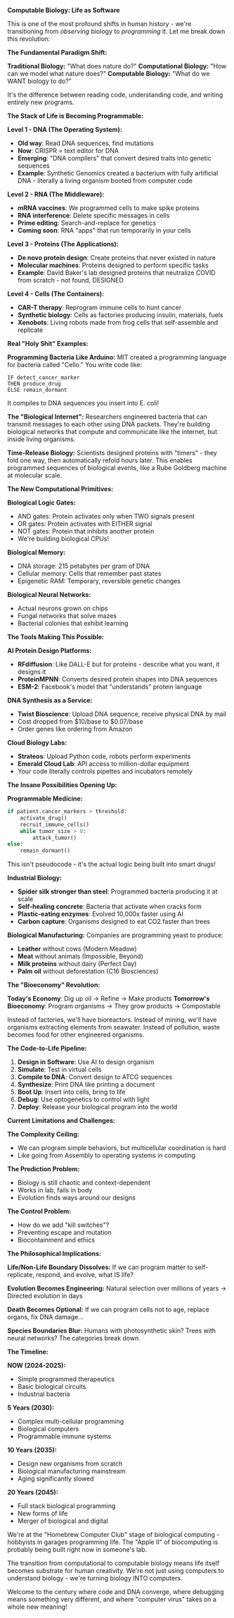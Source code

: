 **Computable Biology: Life as Software**

This is one of the most profound shifts in human history - we're transitioning from *observing* biology to *programming* it. Let me break down this revolution:

**The Fundamental Paradigm Shift:**

**Traditional Biology:** "What does nature do?"
**Computational Biology:** "How can we model what nature does?"
**Computable Biology:** "What do we WANT biology to do?"

It's the difference between reading code, understanding code, and writing entirely new programs.

**The Stack of Life is Becoming Programmable:**

**Level 1 - DNA (The Operating System):**
- **Old way**: Read DNA sequences, find mutations
- **Now**: CRISPR = text editor for DNA
- **Emerging**: "DNA compilers" that convert desired traits into genetic sequences
- **Example**: Synthetic Genomics created a bacterium with fully artificial DNA - literally a living organism booted from computer code

**Level 2 - RNA (The Middleware):**
- **mRNA vaccines**: We programmed cells to make spike proteins
- **RNA interference**: Delete specific messages in cells
- **Prime editing**: Search-and-replace for genetics
- **Coming soon**: RNA "apps" that run temporarily in your cells

**Level 3 - Proteins (The Applications):**
- **De novo protein design**: Create proteins that never existed in nature
- **Molecular machines**: Proteins designed to perform specific tasks
- **Example**: David Baker's lab designed proteins that neutralize COVID from scratch - not found, DESIGNED

**Level 4 - Cells (The Containers):**
- **CAR-T therapy**: Reprogram immune cells to hunt cancer
- **Synthetic biology**: Cells as factories producing insulin, materials, fuels
- **Xenobots**: Living robots made from frog cells that self-assemble and replicate

**Real "Holy Shit" Examples:**

**Programming Bacteria Like Arduino:**
MIT created a programming language for bacteria called "Cello." You write code like:
```
IF detect_cancer_marker
THEN produce_drug
ELSE remain_dormant
```
It compiles to DNA sequences you insert into E. coli!

**The "Biological Internet":**
Researchers engineered bacteria that can transmit messages to each other using DNA packets. They're building biological networks that compute and communicate like the internet, but inside living organisms.

**Time-Release Biology:**
Scientists designed proteins with "timers" - they fold one way, then automatically refold hours later. This enables programmed sequences of biological events, like a Rube Goldberg machine at molecular scale.

**The New Computational Primitives:**

**Biological Logic Gates:**
- AND gates: Protein activates only when TWO signals present
- OR gates: Protein activates with EITHER signal
- NOT gates: Protein that inhibits another protein
- We're building biological CPUs!

**Biological Memory:**
- DNA storage: 215 petabytes per gram of DNA
- Cellular memory: Cells that remember past states
- Epigenetic RAM: Temporary, reversible genetic changes

**Biological Neural Networks:**
- Actual neurons grown on chips
- Fungal networks that solve mazes
- Bacterial colonies that exhibit learning

**The Tools Making This Possible:**

**AI Protein Design Platforms:**
- **RFdiffusion**: Like DALL-E but for proteins - describe what you want, it designs it
- **ProteinMPNN**: Converts desired protein shapes into DNA sequences
- **ESM-2**: Facebook's model that "understands" protein language

**DNA Synthesis as a Service:**
- **Twist Bioscience**: Upload DNA sequence, receive physical DNA by mail
- Cost dropped from $10/base to $0.07/base
- Order genes like ordering from Amazon

**Cloud Biology Labs:**
- **Strateos**: Upload Python code, robots perform experiments
- **Emerald Cloud Lab**: API access to million-dollar equipment
- Your code literally controls pipettes and incubators remotely

**The Insane Possibilities Opening Up:**

**Programmable Medicine:**
```python
if patient.cancer_markers > threshold:
    activate_drug()
    recruit_immune_cells()
    while tumor_size > 0:
        attack_tumor()
else:
    remain_dormant()
```
This isn't pseudocode - it's the actual logic being built into smart drugs!

**Industrial Biology:**
- **Spider silk stronger than steel**: Programmed bacteria producing it at scale
- **Self-healing concrete**: Bacteria that activate when cracks form
- **Plastic-eating enzymes**: Evolved 10,000x faster using AI
- **Carbon capture**: Organisms designed to eat CO2 faster than trees

**Biological Manufacturing:**
Companies are programming yeast to produce:
- **Leather** without cows (Modern Meadow)
- **Meat** without animals (Impossible, Beyond)
- **Milk proteins** without dairy (Perfect Day)
- **Palm oil** without deforestation (C16 Biosciences)

**The "Bioeconomy" Revolution:**

**Today's Economy**: Dig up oil → Refine → Make products
**Tomorrow's Bioeconomy**: Program organisms → They grow products → Compostable

Instead of factories, we'll have bioreactors. Instead of mining, we'll have organisms extracting elements from seawater. Instead of pollution, waste becomes food for other engineered organisms.

**The Code-to-Life Pipeline:**

1. **Design in Software**: Use AI to design organism
2. **Simulate**: Test in virtual cells
3. **Compile to DNA**: Convert design to ATCG sequences
4. **Synthesize**: Print DNA like printing a document
5. **Boot Up**: Insert into cells, bring to life
6. **Debug**: Use optogenetics to control with light
7. **Deploy**: Release your biological program into the world

**Current Limitations and Challenges:**

**The Complexity Ceiling:**
- We can program simple behaviors, but multicellular coordination is hard
- Like going from Assembly to operating systems in computing

**The Prediction Problem:**
- Biology is still chaotic and context-dependent
- Works in lab, fails in body
- Evolution finds ways around our designs

**The Control Problem:**
- How do we add "kill switches"?
- Preventing escape and mutation
- Biocontainment and ethics

**The Philosophical Implications:**

**Life/Non-Life Boundary Dissolves:**
If we can program matter to self-replicate, respond, and evolve, what IS life?

**Evolution Becomes Engineering:**
Natural selection over millions of years → Directed evolution in days

**Death Becomes Optional:**
If we can program cells not to age, replace organs, fix DNA damage...

**Species Boundaries Blur:**
Humans with photosynthetic skin? Trees with neural networks? The categories break down.

**The Timeline:**

**NOW (2024-2025):**
- Simple programmed therapeutics
- Basic biological circuits
- Industrial bacteria

**5 Years (2030):**
- Complex multi-cellular programming
- Biological computers
- Programmable immune systems

**10 Years (2035):**
- Design new organisms from scratch
- Biological manufacturing mainstream
- Aging significantly slowed

**20 Years (2045):**
- Full stack biological programming
- New forms of life
- Merger of biological and digital

We're at the "Homebrew Computer Club" stage of biological computing - hobbyists in garages programming life. The "Apple II" of biocomputing is probably being built right now in someone's lab.

The transition from computational to computable biology means life itself becomes substrate for human creativity. We're not just using computers to understand biology - we're turning biology INTO computers.

Welcome to the century where code and DNA converge, where debugging means something very different, and where "computer virus" takes on a whole new meaning!
